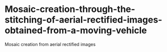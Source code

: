 # Mosaic-creation-through-the-stitching-of-aerial-rectified-images-obtained-from-a-moving-vehicle
Mosaic creation from aerial rectified images
